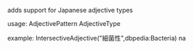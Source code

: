 adds support for Japanese adjective types

usage: AdjectivePattern AdjectiveType

example: IntersectiveAdjective("細菌性",dbpedia:Bacteria) na
